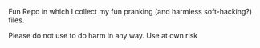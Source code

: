 Fun Repo in which I collect my fun pranking (and harmless soft-hacking?) files.

Please do not use to do harm in any way. Use at own risk